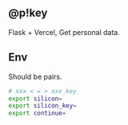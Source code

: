 ## @p!key

Flask + Vercel, Get personal data.

## Env

Should be pairs.
```bash
# xxx < = > xxx_key
export silicon=
export silicon_key=
export continue=
```

